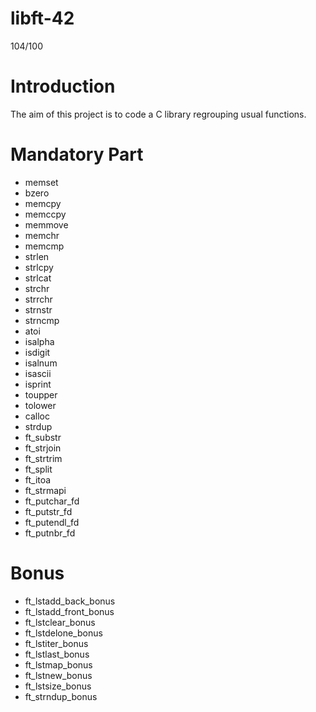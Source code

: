 # libft-42
104/100

# Introduction
The aim of this project is to code a C library regrouping usual functions.

# Mandatory Part
- memset
- bzero
- memcpy
- memccpy
- memmove
- memchr
- memcmp
- strlen
- strlcpy
- strlcat
- strchr
- strrchr
- strnstr
- strncmp
- atoi
- isalpha
- isdigit
- isalnum
- isascii
- isprint
- toupper
- tolower
- calloc
- strdup
- ft_substr
- ft_strjoin
- ft_strtrim
- ft_split
- ft_itoa
- ft_strmapi
- ft_putchar_fd
- ft_putstr_fd
- ft_putendl_fd
- ft_putnbr_fd

# Bonus

- ft_lstadd_back_bonus
- ft_lstadd_front_bonus
- ft_lstclear_bonus
- ft_lstdelone_bonus
- ft_lstiter_bonus
- ft_lstlast_bonus
- ft_lstmap_bonus
- ft_lstnew_bonus
- ft_lstsize_bonus
- ft_strndup_bonus